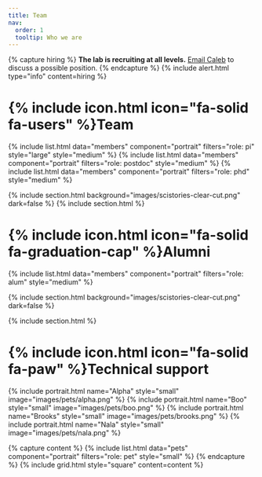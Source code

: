 ```yaml
---
title: Team
nav:
  order: 1
  tooltip: Who we are
---
```


{% capture hiring %} **The lab is recruiting at all levels.** [Email Caleb](mailto:caleb.lareau@gmail.com) to discuss a possible position. {% endcapture %}
{% include alert.html type="info" content=hiring %}


# {% include icon.html icon="fa-solid fa-users" %}Team


{% include list.html data="members" component="portrait" filters="role: pi" style="large"  style="medium"   %}
{% include list.html data="members" component="portrait" filters="role: postdoc"   style="medium"  %}
{% include list.html data="members" component="portrait" filters="role: phd"  style="medium"  %}


{% include section.html background="images/scistories-clear-cut.png" dark=false %}
{% include section.html %}


# {% include icon.html icon="fa-solid fa-graduation-cap" %}Alumni

{% include list.html data="members" component="portrait" filters="role: alum" style="medium"  %}

{% include section.html background="images/scistories-clear-cut.png" dark=false %}

{% include section.html %}
# {% include icon.html icon="fa-solid fa-paw" %}Technical support


{% include portrait.html name="Alpha" style="small" image="images/pets/alpha.png" %}
{% include portrait.html name="Boo" style="small" image="images/pets/boo.png" %}
{% include portrait.html name="Brooks" style="small" image="images/pets/brooks.png" %}
{% include portrait.html name="Nala" style="small" image="images/pets/nala.png" %}

{% capture content %}
{% include list.html data="pets" component="portrait" filters="role: pet" style="small" %}
{% endcapture %}
{% include grid.html style="square" content=content   %}
